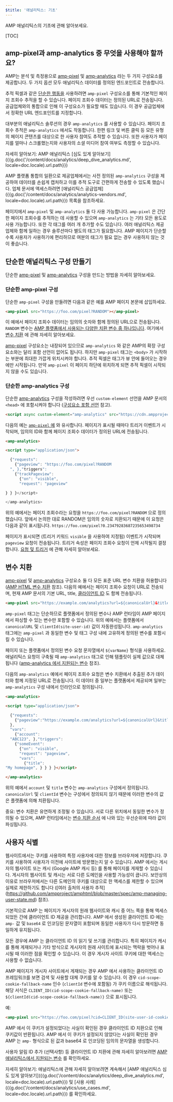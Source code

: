 ```yaml
---
$title: '애널리틱스: 기초'
---
```


AMP 애널리틱스의 기초에 관해 알아보세요.

[TOC]

## amp-pixel과 amp-analytics 중 무엇을 사용해야 할까요?

AMP는 분석 및 측정용으로 [amp-pixel](/ko/docs/reference/components/amp-pixel.html)
및 [amp-analytics](/ko/docs/reference/components/amp-analytics.html) 라는 두 가지 구성요소를 제공합니다. 두 가지 옵션 모두 애널리틱스 데이터를 정의된 엔드포인트로 전송합니다.

추적 픽셀과 같은 [단순한 행동을](https://en.wikipedia.org/wiki/Web_beacon#Implementation) 사용하려면 `amp-pixel` 구성요소를 통해 기본적인 페이지 조회수 추적을 할 수 있습니다. 페이지 조회수 데이터는 정의된 URL로 전송됩니다. 공급업체와의 통합으로 인해 이 구성요소가 필요할 때도 있습니다. 이 경우 공급업체에서 정확한 URL 엔드포인트를 지정합니다.

대부분의 애널리틱스 솔루션의 경우 `amp-analytics` 를 사용할 수 있습니다. 페이지 조회수 추적은 `amp-analytics` 에서도 작동합니다. 한편 링크 및 버튼 클릭 등 모든 유형의 페이지 콘텐츠를 대상으로 한 사용자 참여도 추적할 수 있습니다. 또한 사용자가 페이지를 얼마나 스크롤했는지와 사용자의 소셜 미디어 참여 여부도 측정할 수 있습니다.

자세히 알아보기: AMP 애널리틱스 [심도 있게 알아보기]({{g.doc('/content/docs/analytics/deep_dive_analytics.md', locale=doc.locale).url.path}})

AMP 플랫폼 통합의 일환으로 제공업체에서는 사전 정의된 `amp-analytics`
구성을 제공하여 데이터를 손쉽게 캡처하고 이를 추적 도구로 간편하게 전송할 수 있도록 했습니다. 업체 문서에 액세스하려면 [애널리틱스 공급업체]({{g.doc('/content/docs/analytics/analytics-vendors.md', locale=doc.locale).url.path}}) 목록을 참조하세요.

페이지에서 `amp-pixel`  및 `amp-analytics`
둘 다 사용 가능합니다. `amp-pixel` 은 간단한 페이지 조회수를 추적하는 데 사용할 수 있으며 `amp-analytics` 는 기타 모든 용도로 사용 가능합니다. 또한 각 태그를 여러 개 추가할 수도 있습니다. 여러 애널리틱스 제공업체와 함께 일하는 경우 솔루션마다 별도의 태그가 필요합니다. AMP 페이지가 단순할수록 사용자가 사용하기에 편리하므로 여분의 태그가 필요 없는 경우 사용하지 않는 것이 좋습니다.

## 단순한 애널리틱스 구성 만들기

단순한 [amp-pixel](/ko/docs/reference/components/amp-pixel.html)
및 [amp-analytics](/ko/docs/reference/components/amp-analytics.html) 구성을 만드는 방법을 자세히 알아보세요.

### 단순한 amp-pixel 구성

 단순한 `amp-pixel` 구성을 만들려면 다음과 같은 예를 AMP 페이지 본문에 삽입하세요.

```html
<amp-pixel src="https://foo.com/pixel?RANDOM"></amp-pixel>
```

이 예에서 페이지 조회수 데이터는 임의의 숫자와 함께 정의된 URL으로 전송됩니다. `RANDOM`
변수는 [AMP 플랫폼에서 사용되는 다양한 치환 변수 중 하나입니다](https://github.com/ampproject/amphtml/blob/master/spec/amp-var-substitutions.md). 여기에서 [변수 치환](/ko/docs/analytics/analytics_basics.html#variable-substitution) 에 관해 자세히 알아보세요.

[amp-pixel](/ko/docs/reference/components/amp-pixel.html) 구성요소는 내장되어 있으므로 `amp-analytics` 와 같은 AMP의 확장 구성요소와는 달리 포함 선언이 없어도 됩니다. 하지만 `amp-pixel` 태그는 `<body>` 가 시작하는 부분에 최대한 가깝게 위치시켜야 합니다. 추적 픽셀은 태그가 뷰 안에 들어오는 경우에만 시작됩니다. 만약 `amp-pixel` 이 페이지 하단에 위치하게 되면 추적 픽셀이 시작되지 않을 수도 있습니다.

### 단순한 amp-analytics 구성

단순한 [amp-analytics](/ko/docs/reference/components/amp-analytics.html) 구성을 작성하려면 우선 `custom-element` 선언을 AMP 문서의 `<head>`
에 포함시켜야 합니다 ([구성요소 포함 선언](/ko/docs/reference/components.html) 참고).

```html
<script async custom-element="amp-analytics" src="https://cdn.ampproject.org/v0/amp-analytics-0.1.js"></script>
```

다음의 예는 [ `amp-pixel` 예](/ko/docs/analytics/analytics_basics.html#simple-amp-pixel-configuration) 와 유사합니다. 페이지가 표시될 때마다 트리거 이벤트가 시작되며, 임의의 ID와 함께 페이지 조회수 데이터가 정의된 URL에 전송됩니다.

```html
<amp-analytics>

<script type="application/json">

  {"requests":
    {"pageview": "https://foo.com/pixel?RANDOM
  ", },"triggers":
    {"trackPageview":
      {"on": "visible",
      "request": "pageview"

} } }</script>

</amp-analytics>
```

위의 예에서는 페이지 조회수라는 요청을 `https://foo.com/pixel?RANDOM` 으로 정의했습니다. 앞에서 논의한 대로 RANDOM은 임의의 숫자로 치환되기 때문에 이 요청은 다음과 같이 표시됩니다. `https://foo.com/pixel?0.23479283687235653498734`

페이지가 표시되면 (트리거 키워드 `visible` 을 사용하여 지정됨) 이벤트가 시작되며 `pageview` 요청이 전송됩니다. 트리거 속성은 페이지 조회수 요청이 언제 시작될지 결정합니다. [요청 및 트리거](/ko/docs/analytics/deep_dive_analytics.html#requests-triggers--transports) 에 관해 자세히 알아보세요.

## 변수 치환

[amp-pixel](/ko/docs/reference/components/amp-pixel.html)
및 [amp-analytics](/ko/docs/reference/components/amp-analytics.html)
구성요소 둘 다 모든 표준 URL 변수 치환을 허용합니다 ([AMP HTML 변수 치환](https://github.com/ampproject/amphtml/blob/master/spec/amp-var-substitutions.md)
참조). 다음의 예에서는 페이지 조회수 요청이 URL로 전송되며, 현재 AMP 문서의 기본 URL, title, [클라이언트 ID](/ko/docs/analytics/analytics_basics.html#user-identification) 도 함께 전송됩니다.

```html
<amp-pixel src="https://example.com/analytics?url=${canonicalUrl}&title=${title}&clientId=${clientId(site-user-id)}"></amp-pixel>
```

`amp-pixel`
태그는 단순하므로 플랫폼에서 정의된 변수나 AMP 런타임이 AMP 페이지에서 파싱할 수 있는 변수만 포함할 수 있습니다. 위의 예에서는 플랫폼에서 `canonicalURL` 및 `clientId(site-user-id)` 값이 자동완성됩니다. `amp-analytics` 태그에는 `amp-pixel` 과 동일한 변수 및 태그 구성 내에 고유하게 정의된 변수를 포함시킬 수 있습니다.

페이지 또는 플랫폼에서 정의된 변수 요청 문자열에서 `${varName}` 형식을 사용하세요. 애널리틱스 요청이 구축될 때 `amp-analytics`
태그로 인해 템플릿이 실제 값으로 대체됩니다 ([amp-analytics 에서 지원되는 변수](https://github.com/ampproject/amphtml/blob/master/extensions/amp-analytics/analytics-vars.md) 참조).

다음의 `amp-analytics` 예에서 페이지 조회수 요청은 변수 치환에서 추출된 추가 데이터와 함께 지정된 URL로 전송됩니다. 이 데이터 중 일부는 플랫폼에서 제공되며 일부는 `amp-analytics` 구성 내에서 인라인으로 정의됩니다.

```html
<amp-analytics>

<script type="application/json">

  {"requests":
    {"pageview":"https://example.com/analytics?url=${canonicalUrl}&title=${title}&acct=${account}&clientId=${clientId(site-user-id)}",
  },
  "vars":
    {"account":
  "ABC123", },"triggers":
    {"someEvent":
      {"on": "visible",
      "request": "pageview",
      "vars":
        {"title":
"My homepage", } } } }</script>

</amp-analytics>
```

위의 예에서 `account`  및 `title`  변수는 `amp-analytics` 구성에서 정의됩니다. `canonicalUrl` 및 `clientId` 변수는 구성에서 정의되지 않기 때문에 이러한 변수의 값은 플랫폼에 의해 치환됩니다.

중요: 변수 치환은 유연하게 조정될 수 있습니다. 서로 다른 위치에서 동일한 변수가 정의될 수 있으며, AMP 런타임에서는 [변수 치환 순서](/ko/docs/analytics/deep_dive_analytics.html#variable-substitution-ordering) 에 나와 있는 우선순위에 따라 값이 파싱됩니다.

## 사용자 식별

웹사이트에서는 쿠키를 사용하여  특정 사용자에 대한 정보를 브라우저에 저장합니다. 쿠키를 사용하여 사용자가 이전에 사이트에 방문했는지 알 수 있습니다. AMP 에서는 게시자의 웹사이트 또는 캐시 (Google AMP 캐시 등) 를 통해 페이지를 게재할 수 있습니다. 게시자의 웹사이트 및 캐시는 서로 다른 도메인을 사용할 가능성이 큽니다. 보안상의 이유로 브라우저에서는 다른 도메인의 쿠키를 대상으로 한 액세스를 제한할 수 있으며 실제로 제한하기도 합니다 ([여러 출처의 사용자 추적] (https://github.com/ampproject/amphtml/blob/master/spec/amp-managing-user-state.md) 참조).

기본적으로 AMP 는 페이지가 게시자의 원래 웹사이트와 캐시 중 어느 쪽을 통해 액세스되었든 간에 클라이언트 ID 제공을 관리합니다. AMP 에서 생성된 클라이언트 ID 에는 `amp-` 값 및 `base64` 로 인코딩된 문자열이 포함되며 동일한 사용자가 다시 방문하면 동일하게 유지됩니다.

모든 경우에 AMP 는 클라이언트 ID 의 읽기 및 쓰기를 관리합니다. 특히 페이지가 캐시를 통해 게재되거나 기타 방식으로 게시자의 원래 사이트에 표시되는 맥락을 벗어나 표시될 때 이러한 점을 확인할 수 있습니다. 이 경우 게시자 사이트 쿠키에 대한 액세스는 사용할 수 없습니다.

AMP 페이지가 게시자 사이트에서 게재되는 경우 AMP 에서 사용하는 클라이언트 ID 프레임워크를 보면 검색 및 사용할 대체 쿠키를 알 수 있습니다. 이 경우 `cid-scope-cookie-fallback-name` 인수 (`clientId` 변수에 포함됨) 가
쿠키 이름으로 해석됩니다. 해당 서식은 `CLIENT_ID(cid-scope-cookie-fallback-name)`
또는 `${clientId(cid-scope-cookie-fallback-name)}` 으로 표시됩니다.

예:

```html
<amp-pixel src="https://foo.com/pixel?cid=CLIENT_ID(site-user-id-cookie-fallback-name)"></amp-pixel>
```

AMP 에서 이 쿠키가 설정되었다는 사실이 확인된 경우 클라이언트 ID 치환으로 인해 쿠키값이 반환됩니다. AMP 에서 이 쿠키가 설정되지 않았다는 사실이 확인된 경우 AMP 는 `amp-` 형식으로 된 값과 base64 로 인코딩된 임의의 문자열을 생성합니다.

사용자 알림 ID 추가 (선택사항) 등 클라이언트 ID 치환에 관해 자세히 알아보려면 [AMP 애널리틱스에서 지원되는 변수](https://github.com/ampproject/amphtml/blob/master/extensions/amp-analytics/analytics-vars.md) 를 확인하세요.

자세히 알아보기: 애널리틱스에 관해 자세히 알아보려면 계속해서 [AMP 애널리틱스 심도 있게 알아보기]({{g.doc('/content/docs/analytics/deep_dive_analytics.md', locale=doc.locale).url.path}})  및 [사용 사례]({{g.doc('/content/docs/analytics/use_cases.md', locale=doc.locale).url.path}}) 를 확인하세요.

